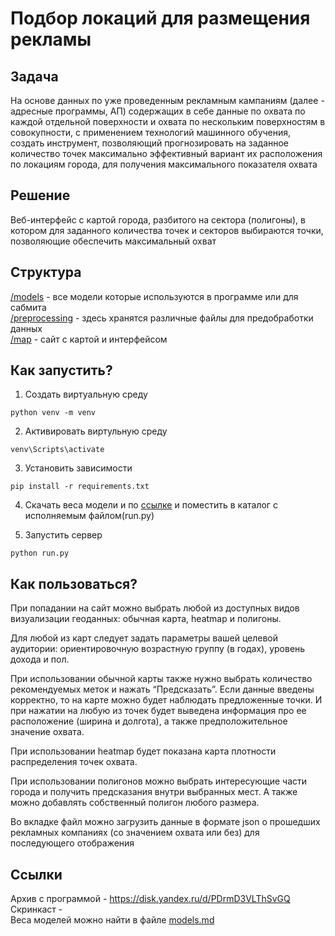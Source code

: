 # Подбор локаций для размещения рекламы

## Задача

На основе данных по уже проведенным
рекламным кампаниям (далее - адресные
программы, АП) содержащих в себе данные по
охвата по каждой отдельной поверхности и охвата
по нескольким поверхностям в совокупности, с
применением технологий машинного обучения,
создать инструмент, позволяющий
прогнозировать на заданное количество точек
максимально эффективный вариант их
расположения по локациям города, для получения
максимального показателя охвата

## Решение

Веб-интерфейс с картой города, разбитого на сектора (полигоны), в котором для заданного
количества точек и секторов выбираются точки, позволяющие
обеспечить максимальный охват

## Структура

[/models](https://github.com/Pavionio/ad_location_selection/tree/main/models) - все модели которые используются в программе или для сабмита    
[/preprocessing](https://github.com/Pavionio/ad_location_selection/tree/main/preprocessing) - здесь хранятся различные файлы для предобработки данных   
[/map](https://github.com/Pavionio/ad_location_selection/tree/main/map) - сайт с картой и интерфейсом

## Как запустить?

1. Создать виртуальную среду 

`python venv -m venv`

2. Активировать виртульную среду

`venv\Scripts\activate`

3. Установить зависимости

`pip install -r requirements.txt`

4. Скачать веса модели и по [ссылке](https://drive.google.com/file/d/1Z27Us179j-gzMEx9IuFItxn_3GpIba50/view?usp=sharing)
и поместить в каталог с исполняемым файлом(run.py)

5. Запустить сервер

`python run.py`

## Как пользоваться?
При попадании на сайт можно выбрать любой из доступных видов визуализации геоданных: обычная карта, heatmap и полигоны.

Для любой из карт следует задать параметры вашей целевой аудитории: ориентировочную возрастную группу (в годах), уровень дохода и пол.

При использовании обычной карты также нужно выбрать количество рекомендуемых меток и нажать “Предсказать”. Если данные введены корректно, то на карте можно будет наблюдать предложенные точки. И при нажатии на любую из точек будет выведена информация про ее расположение (ширина и долгота), а также предположительное значение охвата.

При использовании heatmap будет показана карта плотности распределения точек охвата.

При использовании полигонов можно выбрать интересующие части города и получить предсказания внутри выбранных мест. А также можно добавлять собственный полигон любого размера. 

Во вкладке файл можно загрузить данные в формате json о прошедших рекламных компаниях (со значением охвата или без) для последующего отображения 

## Ссылки

Архив с программой - https://disk.yandex.ru/d/PDrmD3VLThSvGQ   
Скринкаст -   
Веса моделей можно найти в файле [models.md](https://github.com/Pavionio/ad_location_selection/blob/main/models/models.md)
